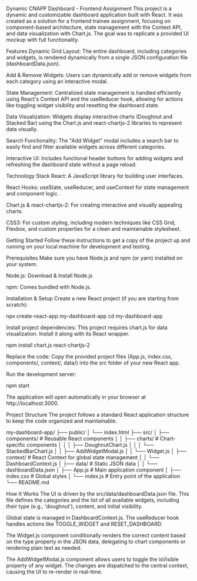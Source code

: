 Dynamic CNAPP Dashboard - Frontend Assignment
This project is a dynamic and customizable dashboard application built with React. It was created as a solution for a frontend trainee assignment, focusing on component-based architecture, state management with the Context API, and data visualization with Chart.js. The goal was to replicate a provided UI mockup with full functionality.

Features
Dynamic Grid Layout: The entire dashboard, including categories and widgets, is rendered dynamically from a single JSON configuration file (dashboardData.json).

Add & Remove Widgets: Users can dynamically add or remove widgets from each category using an interactive modal.

State Management: Centralized state management is handled efficiently using React's Context API and the useReducer hook, allowing for actions like toggling widget visibility and resetting the dashboard state.

Data Visualization: Widgets display interactive charts (Doughnut and Stacked Bar) using the Chart.js and react-chartjs-2 libraries to represent data visually.

Search Functionality: The "Add Widget" modal includes a search bar to easily find and filter available widgets across different categories.

Interactive UI: Includes functional header buttons for adding widgets and refreshing the dashboard state without a page reload.

Technology Stack
React: A JavaScript library for building user interfaces.

React Hooks: useState, useReducer, and useContext for state management and component logic.

Chart.js & react-chartjs-2: For creating interactive and visually appealing charts.

CSS3: For custom styling, including modern techniques like CSS Grid, Flexbox, and custom properties for a clean and maintainable stylesheet.

Getting Started
Follow these instructions to get a copy of the project up and running on your local machine for development and testing.

Prerequisites
Make sure you have Node.js and npm (or yarn) installed on your system.

Node.js: Download & Install Node.js

npm: Comes bundled with Node.js.

Installation & Setup
Create a new React project (if you are starting from scratch):

npx create-react-app my-dashboard-app
cd my-dashboard-app

Install project dependencies:
This project requires chart.js for data visualization. Install it along with its React wrapper.

npm install chart.js react-chartjs-2

Replace the code:
Copy the provided project files (App.js, index.css, components/, context/, data/) into the src folder of your new React app.

Run the development server:

npm start

The application will open automatically in your browser at http://localhost:3000.

Project Structure
The project follows a standard React application structure to keep the code organized and maintainable.

my-dashboard-app/
├── public/
│   └── index.html
├── src/
│   ├── components/       # Reusable React components
│   │   ├── charts/       # Chart-specific components
│   │   │   ├── DoughnutChart.js
│   │   │   └── StackedBarChart.js
│   │   ├── AddWidgetModal.js
│   │   └── Widget.js
│   ├── context/          # React Context for global state management
│   │   └── DashboardContext.js
│   ├── data/             # Static JSON data
│   │   └── dashboardData.json
│   ├── App.js            # Main application component
│   ├── index.css         # Global styles
│   └── index.js          # Entry point of the application
└── README.md

How It Works
The UI is driven by the src/data/dashboardData.json file. This file defines the categories and the list of all available widgets, including their type (e.g., 'doughnut'), content, and initial visibility.

Global state is managed in DashboardContext.js. The useReducer hook handles actions like TOGGLE_WIDGET and RESET_DASHBOARD.

The Widget.js component conditionally renders the correct content based on the type property in the JSON data, delegating to chart components or rendering plain text as needed.

The AddWidgetModal.js component allows users to toggle the isVisible property of any widget. The changes are dispatched to the central context, causing the UI to re-render in real-time.

